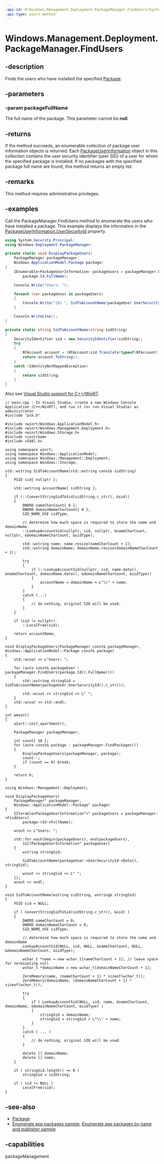 ```yaml
---
-api-id: M:Windows.Management.Deployment.PackageManager.FindUsers(System.String)
-api-type: winrt method
---
```


<!-- Method syntax
public Windows.Foundation.Collections.IIterable<Windows.Management.Deployment.PackageUserInformation> FindUsers(System.String packageFullName)
-->

# Windows.Management.Deployment.PackageManager.FindUsers

## -description
Finds the users who have installed the specified [Package](https://docs.microsoft.com/uwp/api/windows.applicationmodel.package).

## -parameters
### -param packageFullName
The full name of the package. This parameter cannot be **null**.

## -returns
If the method succeeds, an enumerable collection of package user information objects is returned. Each [PackageUserInformation](packageuserinformation.md) object in this collection contains the user security identifier (user SID) of a user for whom the specified package is installed. If no packages with the specified package full name are found, this method returns an empty list.

## -remarks
This method requires administrative privileges.

## -examples
Call the PackageManager.FindUsers method to enumerate the users who have installed a package. This example displays the information in the [PackageUserInformation.UserSecurityId](packageuserinformation_usersecurityid.md) property.

```csharp
using System.Security.Principal;
using Windows.Deployment.PackageManager;

private static void DisplayPackageUsers(
    PackageManager packageManager, 
    Windows.ApplicationModel.Package package)
{
    IEnumerable<PackageUserInformation> packageUsers = packageManager.FindUsers(
        package.Id.FullName);

    Console.Write("Users: ");

    foreach (var packageUser in packageUsers)
    {
        Console.Write("{0} ", SidToAccountName(packageUser.UserSecurityId));
    }

    Console.WriteLine();
}

private static string SidToAccountName(string sidString)
{
    SecurityIdentifier sid = new SecurityIdentifier(sidString);
    try
    {
        NTAccount account = (NTAccount)sid.Translate(typeof(NTAccount));
        return account.ToString();
    }
    catch (IdentityNotMappedException)
    {
        return sidString;
    }
}
```

Also see [Visual Studio support for C++/WinRT](/windows/uwp/cpp-and-winrt-apis/intro-to-using-cpp-with-winrt#visual-studio-support-for-cwinrt-xaml-the-vsix-extension-and-the-nuget-package).

```cppwinrt
// main.cpp : In Visual Studio, create a new Windows Console Application (C++/WinRT), and run it (or run Visual Studio) as administrator.
#include "pch.h"

#include <winrt/Windows.ApplicationModel.h>
#include <winrt/Windows.Management.Deployment.h>
#include <winrt/Windows.Storage.h>
#include <iostream>
#include <Sddl.h>

using namespace winrt;
using namespace Windows::ApplicationModel;
using namespace Windows::Management::Deployment;
using namespace Windows::Storage;

std::wstring SidToAccountName(std::wstring const& sidString)
{
    PSID sid{ nullptr };

    std::wstring accountName{ sidString };

    if (::ConvertStringSidToSid(sidString.c_str(), &sid))
    {
        DWORD nameCharCount{ 0 };
        DWORD domainNameCharCount{ 0 };
        SID_NAME_USE sidType;

        // determine how much space is required to store the name and domainName.
        ::LookupAccountSid(nullptr, sid, nullptr, &nameCharCount, nullptr, &domainNameCharCount, &sidType);

        std::wstring name; name.resize(nameCharCount + 1);
        std::wstring domainName; domainName.resize(domainNameCharCount + 1);

        try
        {
            if (::LookupAccountSid(nullptr, sid, name.data(), &nameCharCount, domainName.data(), &domainNameCharCount, &sidType))
            {
                accountName = domainName + L"\\" + name;
            }
        }
        catch (...)
        {
            // do nothing, original SID will be used.
        }
    }

    if (sid != nullptr)
        ::LocalFree(sid);

    return accountName;
}

void DisplayPackageUsers(PackageManager const& packageManager, Windows::ApplicationModel::Package const& package)
{
    std::wcout << L"Users: ";

    for (auto const& packageUser : packageManager.FindUsers(package.Id().FullName()))
    {
        std::wstring stringSid = SidToAccountName(packageUser.UserSecurityId().c_str());

        std::wcout << stringSid << L" ";
    }
    std::wcout << std::endl;
}

int wmain()
{
    winrt::init_apartment();

    PackageManager packageManager;

    int count{ 10 };
    for (auto const& package : packageManager.FindPackages())
    {
        DisplayPackageUsers(packageManager, package);
        count--;
        if (count == 0) break;
    }

    return 0;
}
```

```cppcx
using Windows::Management::Deployment;

void DisplayPackageUsers(
    PackageManager^ packageManager, 
    Windows::ApplicationModel::Package^ package)
{
    IIterable<PackageUserInformation^>^ packageUsers = packageManager->FindUsers(
        package->Id->FullName);

    wcout << L"Users: ";

    std::for_each(begin(packageUsers), end(packageUsers), 
        [&](PackageUserInformation^ packageUser)
    {
        wstring stringSid;

        SidToAccountName(packageUser->UserSecurityId->Data(), stringSid);

        wcout << stringSid << L" ";
    });
    wcout << endl;
}

void SidToAccountName(wstring sidString, wstring& stringSid)
{
    PSID sid = NULL;

    if ( ConvertStringSidToSid(sidString.c_str(), &sid) )
    {
        DWORD nameCharCount = 0;
        DWORD domainNameCharCount = 0;
        SID_NAME_USE sidType;

        // determine how much space is required to store the name and domainName
        LookupAccountSid(NULL, sid, NULL, &nameCharCount, NULL, &domainNameCharCount, &sidType);

        wchar_t *name = new wchar_t[nameCharCount + 1]; // leave space for terminating null
        wchar_t *domainName = new wchar_t[domainNameCharCount + 1];

        ZeroMemory(name, (nameCharCount + 1) * sizeof(wchar_t));
        ZeroMemory(domainName, (domainNameCharCount + 1) * sizeof(wchar_t));

        try
        {
            if ( LookupAccountSid(NULL, sid, name, &nameCharCount, domainName, &domainNameCharCount, &sidType) )
            {
                stringSid = domainName;
                stringSid = stringSid + L"\\" + name;
            }
        }
        catch ( ... )
        {
            // do nothing, original SID will be used.
        }

        delete [] domainName;
        delete [] name;
    }

    if ( stringSid.length() == 0 )
        stringSid = sidString;

    if ( sid != NULL )
        LocalFree(sid);
}
```

## -see-also

- [Package](https://docs.microsoft.com/uwp/api/windows.applicationmodel.package)
- [Enumerate app packages sample](https://github.com/microsoft/Windows-classic-samples/tree/master/Samples/PackageManagerFindProvisionedPackages), [Enumerate app packages by name and publisher sample](https://github.com/microsoft/Windows-classic-samples/tree/master/Samples/PackageManagerFindPackagesByNameAndPublisher)

## -capabilities
packageManagement
